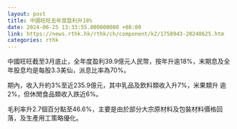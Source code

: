 ```yaml
---
layout: post
title: 中國旺旺去年度盈利升18%
date: 2024-06-25 13:33:55.000000000 +08:00
link: https://news.rthk.hk/rthk/ch/component/k2/1758943-20240625.htm
categories: rthk
---
```


中國旺旺截至3月底止，全年度盈利39.9億元人民幣，按年升逾18%，末期息及全年股息均是每股3.3美仙，派息比率為70%。

期內，收入升約3%至近235.9億元，其中乳品及飲料類收入升7%，米果類升
逾2%，但休閒食品類收入跌近6%。

毛利率升2.7個百分點至46.6%，主要是由於部分大宗原材料及包裝材料價格回落，及生產用工策略優化。
